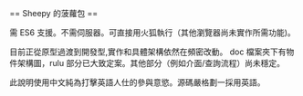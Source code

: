 == Sheepy 的菠蘿包 ==

需 ES6 支援。不需伺服器。可直接用火狐執行（其他瀏覽器尚未實作所需功能)。

目前正從原型過渡到開發型,實作和具體架構依然在頻密改動。
doc 檔案夾下有物件架構圖，rulu 部分已大致定案。其他部分（例如介面/查詢流程）尚未穩定。

此說明使用中文純為打擊英語人仕的參與意慾。源碼嚴格劃一採用英語。